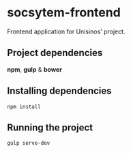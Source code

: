 # socsytem-frontend
Frontend application for Unisinos' project.

## Project dependencies
**npm**, **gulp** & **bower**

## Installing dependencies
``npm install``

## Running the project
``gulp serve-dev``
